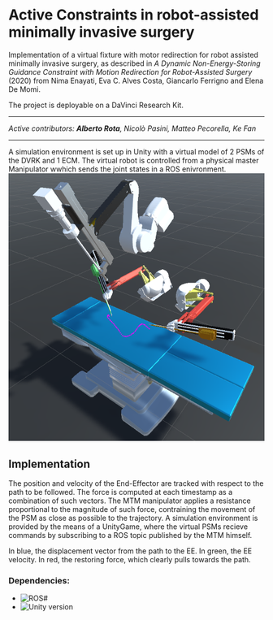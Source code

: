 # Active Constraints in robot-assisted minimally invasive surgery
Implementation of a virtual fixture with motor redirection for robot assisted minimally invasive surgery, as described in *A Dynamic Non-Energy-Storing Guidance Constraint with Motion
Redirection for Robot-Assisted Surgery* (2020) from Nima Enayati, Eva C. Alves Costa, Giancarlo Ferrigno and Elena De Momi.

The project is deployable on a DaVinci Research Kit.
***
*Active contributors: **Alberto Rota**, Nicolò Pasini, Matteo Pecorella, Ke Fan*
***
A simulation environment is set up in Unity with a virtual model of 2 PSMs of the DVRK and 1 ECM. The virtual robot is controlled from a physical master Manipulator wwhich sends the joint states in a ROS enivronment.
![dvrk](https://github.com/alberto-rota/Active-Constraints-in-robot-assisted-minimally-invasive-surgery/blob/main/Images/img1.png)

## Implementation 
The position and velocity of the End-Effector are tracked with respect to the path to be followed. The force is computed at each timestamp as a combination of such vectors. The MTM manipulator applies a resistance proportional to the magnitude of such force, contraining the movement of the PSM as close as possible to the trajectory.
A simulation environment is provided by the means of a UnityGame, where the virtual PSMs recieve commands by subscribing to a ROS topic published by the MTM himself.



In blue, the displacement vector from the path to the EE. In green, the EE velocity. In red, the restoring force, which clearly pulls towards the path.


 ### Dependencies: 
 * ![ROS#](https://github.com/siemens/ros-sharp)
 * ![Unity version ]()
 
